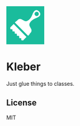 <img src="https://raw.githubusercontent.com/atomicptr/kleber/master/misc/icon.png" width="100" />

# Kleber

Just glue things to classes.

## License

MIT
